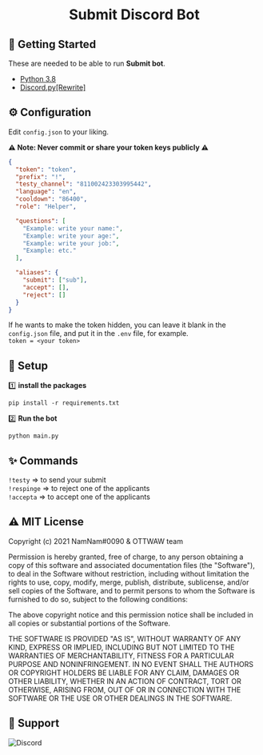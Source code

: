 <h1 align="center">
  Submit Discord Bot
  <br>
</h1>


## 🚀 Getting Started

These are needed to be able to run **Submit bot**.

- [Python 3.8](https://www.python.org/)
- [Discord.py[Rewrite]](https://github.com/Rapptz/discord.py/tree/rewrite)

## ⚙️ Configuration

Edit `config.json` to your liking.

**⚠️ Note: Never commit or share your token keys publicly ⚠️**

```json
{
  "token": "token", 
  "prefix": "!",
  "testy_channel": "811002423303995442",
  "language": "en",
  "cooldown": "86400",
  "role": "Helper",

  "questions": [
    "Example: write your name:",
    "Example: write your age:",
    "Example: write your job:",
    "Example: etc."
  ],

  "aliases": {
    "submit": ["sub"],
    "accept": [],
    "reject": []
  }
}
```

If he wants to make the token hidden, you can leave it blank in the `config.json` file, and put it in the `.env` file, for example.\
`token = <your token>`

## 🤝 Setup

1️⃣ **install the packages**
```shell
pip install -r requirements.txt
```
2️⃣ **Run the bot**
```shell
python main.py
```

## ✨ Commands

`!testy` => to send your submit\
`!respinge` => to reject one of the applicants\
`!accepta` => to accept one of the applicants

## ⚠ MIT License

Copyright (c) 2021 NamNam#0090 & OTTWAW team

Permission is hereby granted, free of charge, to any person obtaining a copy
of this software and associated documentation files (the "Software"), to deal
in the Software without restriction, including without limitation the rights
to use, copy, modify, merge, publish, distribute, sublicense, and/or sell
copies of the Software, and to permit persons to whom the Software is
furnished to do so, subject to the following conditions:

The above copyright notice and this permission notice shall be included in all
copies or substantial portions of the Software.

THE SOFTWARE IS PROVIDED "AS IS", WITHOUT WARRANTY OF ANY KIND, EXPRESS OR
IMPLIED, INCLUDING BUT NOT LIMITED TO THE WARRANTIES OF MERCHANTABILITY,
FITNESS FOR A PARTICULAR PURPOSE AND NONINFRINGEMENT. IN NO EVENT SHALL THE
AUTHORS OR COPYRIGHT HOLDERS BE LIABLE FOR ANY CLAIM, DAMAGES OR OTHER
LIABILITY, WHETHER IN AN ACTION OF CONTRACT, TORT OR OTHERWISE, ARISING FROM,
OUT OF OR IN CONNECTION WITH THE SOFTWARE OR THE USE OR OTHER DEALINGS IN THE
SOFTWARE.

## 🔖 Support

![Discord](https://img.shields.io/discord/654423706294026270) 
